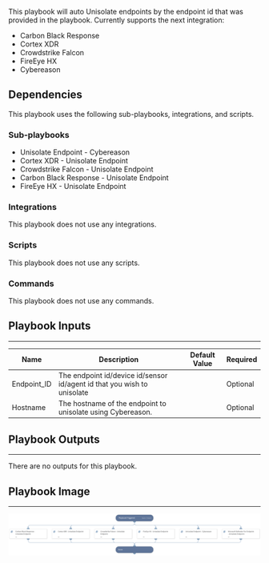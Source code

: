 This playbook will auto Unisolate endpoints by the endpoint id that was provided in the playbook.
Currently supports the next integration:
- Carbon Black Response
- Cortex XDR
- Crowdstrike Falcon
- FireEye HX 
- Cybereason


## Dependencies
This playbook uses the following sub-playbooks, integrations, and scripts.

### Sub-playbooks
* Unisolate Endpoint - Cybereason
* Cortex XDR - Unisolate Endpoint
* Crowdstrike Falcon - Unisolate Endpoint
* Carbon Black Response - Unisolate Endpoint
* FireEye HX - Unisolate Endpoint

### Integrations
This playbook does not use any integrations.

### Scripts
This playbook does not use any scripts.

### Commands
This playbook does not use any commands.

## Playbook Inputs
---

| **Name** | **Description** | **Default Value** | **Required** |
| --- | --- | --- | --- |
| Endpoint_ID | The endpoint id/device id/sensor id/agent id that you wish to unisolate |  | Optional |
| Hostname | The hostname of the endpoint to unisolate using Cybereason. |  | Optional |

## Playbook Outputs
---
There are no outputs for this playbook.

## Playbook Image
---
![Unisolate Endpoint - Generic](https://raw.githubusercontent.com/demisto/content/44ad983ed305797eb04c7c22e0928892ebb61380/Packs/CommonPlaybooks/doc_files/Unisolate_Endpoint_-_Generic.png)